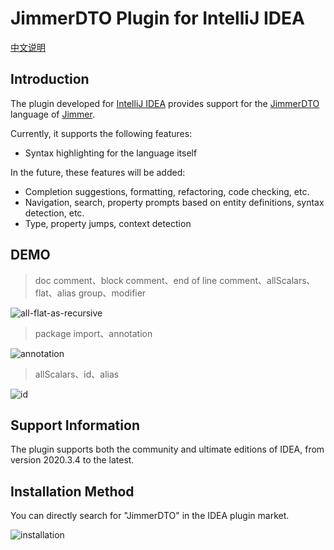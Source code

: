# JimmerDTO Plugin for IntelliJ IDEA

[中文说明](https://github.com/ClearPlume/jimmer-dto/blob/master/README_ZH.md)

## Introduction

The plugin developed for [IntelliJ IDEA](https://www.jetbrains.com/idea/) provides support for the [JimmerDTO](https://babyfish-ct.github.io/jimmer/zh/docs/object/view/dto-language) language of [Jimmer](https://github.com/babyfish-ct/jimmer).

Currently, it supports the following features:

- Syntax highlighting for the language itself

In the future, these features will be added:

- Completion suggestions, formatting, refactoring, code checking, etc.
- Navigation, search, property prompts based on entity definitions, syntax detection, etc.
- Type, property jumps, context detection

## DEMO

> doc comment、block comment、end of line comment、allScalars、flat、alias group、modifier

![all-flat-as-recursive](https://media.githubusercontent.com/media/ClearPlume/jimmer-dto/orphan/doc/static/image/dto/all-flat-as-recursive.webp "all-flat-as-recursive")

> package import、annotation

![annotation](https://media.githubusercontent.com/media/ClearPlume/jimmer-dto/orphan/doc/static/image/dto/annotation.webp "annotation")

> allScalars、id、alias

![id](https://media.githubusercontent.com/media/ClearPlume/jimmer-dto/orphan/doc/static/image/dto/id.webp "id")

## Support Information

The plugin supports both the community and ultimate editions of IDEA, from version 2020.3.4 to the latest.

## Installation Method

You can directly search for "JimmerDTO" in the IDEA plugin market.

![installation](https://raw.githubusercontent.com/ClearPlume/jimmer-dto/orphan/doc/static/image/introduction/install.webp "installation")
